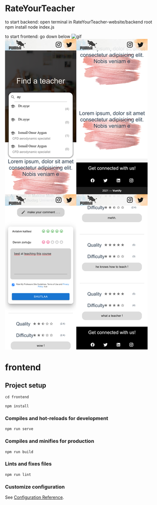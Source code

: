 # RateYourTeacher


to start backend:
open terminal in RateYourTeacher-website/backend root 
npm install
node index.js  
  
to start frontend: go down below 
<img src="./images/Profile-8.gif" title="gif"/>
<img src="./images/merged-images.jpg" title="gif"/>
# frontend

## Project setup
```
cd frontend
```
```
npm install
```

### Compiles and hot-reloads for development

```
npm run serve
```

### Compiles and minifies for production

```
npm run build
```

### Lints and fixes files

```
npm run lint
```

### Customize configuration

See [Configuration Reference](https://cli.vuejs.org/config/).
